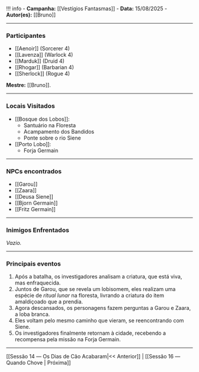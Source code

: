 !!! info
	- **Campanha:** [[Vestígios Fantasmas]]
	- **Data:** 15/08/2025
	- **Autor(es):** [[Bruno]]

---

### Participantes

- [[Aenoir]] (Sorcerer 4)
- [[Lavenza]] (Warlock 4)
- [[Marduk]] (Druid 4)
- [[Rhogar]] (Barbarian 4)
- [[Sherlock]] (Rogue 4)

**Mestre:** [[Bruno]].

---  

### Locais Visitados

- [[Bosque dos Lobos]]:
	- Santuário na Floresta
	- Acampamento dos Bandidos
	- Ponte sobre o rio Siene
- [[Porto Lobo]]:
	- Forja Germain

---

### NPCs encontrados

- [[Garou]]
- [[Zaara]]
- [[Deusa Siene]]
- [[Bjorn Germain]]
- [[Fritz Germain]]

---

### Inimigos Enfrentados

*Vazio.*

---

### Principais eventos

1. Após a batalha, os investigadores analisam a criatura, que está viva, mas enfraquecida.
2. Juntos de Garou, que se revela um lobisomem, eles realizam uma espécie de *ritual lunar* na floresta, livrando a criatura do item amaldiçoado que a prendia.
3. Agora descansados, os personagens fazem perguntas a Garou e Zaara, a loba branca.
4. Eles voltam pelo mesmo caminho que vieram, se reencontrando com Siene.
5. Os investigadores finalmente retornam à cidade, recebendo a recompensa pela missão na Forja Germain.

---

[[Sessão 14 ― Os Dias de Cão Acabaram|<< Anterior]] | [[Sessão 16 ― Quando Chove | Próxima]]